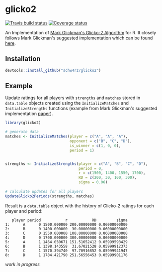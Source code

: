# glicko2
[![Travis build status](https://travis-ci.org/Schw4rz/glicko2.svg?branch=master)](https://travis-ci.org/Schw4rz/glicko2)
[![Coverage status](https://codecov.io/gh/Schw4rz/glicko2/branch/master/graph/badge.svg)](https://codecov.io/github/Schw4rz/glicko2?branch=master) 

An Implementation of [Mark Glickman's Glicko-2 Algorithm](http://www.glicko.net/glicko.html) for R. It closely follows Mark Glickman's suggested implementation which can be found [here](http://www.glicko.net/glicko/glicko2.pdf).

## Installation
```R
devtools::install_github("schw4rz/glicko2")
```
## Example

Update ratings for all players with `strengths` and `matches` stored in `data.table` objects created using the `InitializeMatches` and `InitializeStrengths` functions (example from Mark Glickman's suggested implementation [paper](http://www.glicko.net/glicko/glicko2.pdf)).

```R
library(glicko2)

# generate data
matches <- InitializeMatches(player = c("A", "A", "A"),
                             opponent = c("B", "C", "D"),
                             is_winner = c(1, 0, 0),
                             period = 1)


strengths <- InitializeStrengths(player = c("A", "B", "C", "D"),
                                 period = 0,
                                 r = c(1500, 1400, 1550, 1700),
                                 RD = c(200, 30, 100, 300),
                                 sigma = 0.06)
                                 
# calculate updates for all players
UpdateGlicko2Periods(strengths, matches)
```
Result is a `data.table` object with the history of Glicko-2 ratings for each player and period:
```
   player period           r           RD         sigma
1:      A      0 1500.000000 200.00000000 0.06000000000
2:      B      0 1400.000000  30.00000000 0.06000000000
3:      C      0 1550.000000 100.00000000 0.06000000000
4:      D      0 1700.000000 300.00000000 0.06000000000
5:      A      1 1464.050671 151.51652412 0.05999598429
6:      B      1 1398.143558  31.67021528 0.05999912373
7:      C      1 1570.394740  97.70916852 0.05999941947
8:      D      1 1784.421790 251.56556453 0.05999901176
```

*work in progress*
